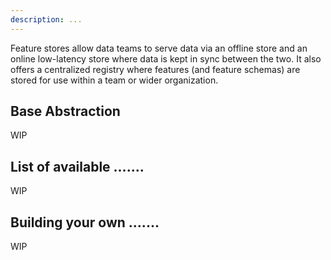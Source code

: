 ```yaml
---
description: ...
---
```


Feature stores allow data teams to serve data via an offline store and an online
low-latency store where data is kept in
sync between the two. It also offers a centralized registry where features (and
feature schemas) are stored for use
within a team or wider organization.

## Base Abstraction

WIP

## List of available .......

WIP

## Building your own .......

WIP
